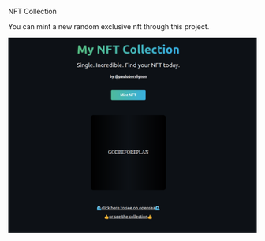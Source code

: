NFT Collection

You can mint a new random exclusive nft through this project.

![ProjectImage!](frontend/src/images/project.png)